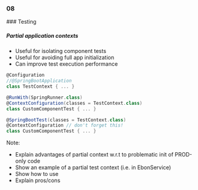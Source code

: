 
<h3 class="chapter-number">08</h3>
### Testing

##### Partial application contexts

* Useful for isolating component tests 
* Useful for avoiding full app initialization
* Can improve test execution performance

```Groovy
@Configuration
//@SpringBootApplication
class TestContext { ... }
```

```Groovy
@RunWith(SpringRunner.class)
@ContextConfiguration(classes = TestContext.class)
class CustomComponentTest { ... }
```

```Groovy
@SpringBootTest(classes = TestContext.class)
@ContextConfiguration // don't forget this!
class CustomComponentTest { ... }
```

Note:

- Explain advantages of partial context w.r.t to problematic init of PROD-only code
- Show an example of a partial test context (i.e. in EbonService)
- Show how to use
- Explain pros/cons